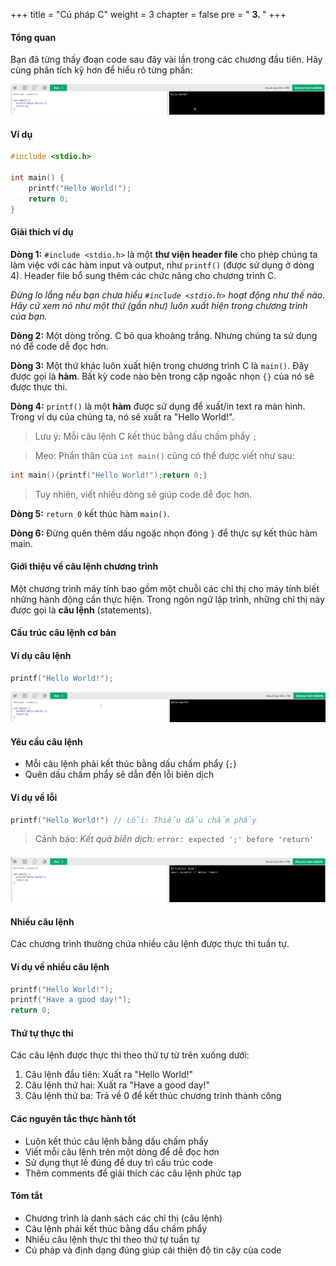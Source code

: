 +++
title = "Cú pháp C" 
weight = 3
chapter = false
pre = " <b> 3. </b> "
+++

#### Tổng quan

Bạn đã từng thấy đoạn code sau đây vài lần trong các chương đầu tiên. Hãy cùng phân tích kỹ hơn để hiểu rõ từng phần:

![CS](https://raw.githubusercontent.com/baobaoupcloud/cs-1/main/static/images/0003/0001.png?featherlight=false&width=90pc)

#### Ví dụ

```c
#include <stdio.h>

int main() {
    printf("Hello World!");
    return 0;
}
```

#### Giải thích ví dụ

**Dòng 1:** `#include <stdio.h>` là một **thư viện header file** cho phép chúng ta làm việc với các hàm input và output, như `printf()` (được sử dụng ở dòng 4). Header file bổ sung thêm các chức năng cho chương trình C.

*Đừng lo lắng nếu bạn chưa hiểu `#include <stdio.h>` hoạt động như thế nào. Hãy cứ xem nó như một thứ (gần như) luôn xuất hiện trong chương trình của bạn.*

**Dòng 2:** Một dòng trống. C bỏ qua khoảng trắng. Nhưng chúng ta sử dụng nó để code dễ đọc hơn.

**Dòng 3:** Một thứ khác luôn xuất hiện trong chương trình C là `main()`. Đây được gọi là **hàm**. Bất kỳ code nào bên trong cặp ngoặc nhọn `{}` của nó sẽ được thực thi.

**Dòng 4:** `printf()` là một **hàm** được sử dụng để xuất/in text ra màn hình. Trong ví dụ của chúng ta, nó sẽ xuất ra "Hello World!".

> Lưu ý: Mỗi câu lệnh C kết thúc bằng dấu chấm phẩy `;`

> Mẹo: Phần thân của `int main()` cũng có thể được viết như sau:
```c
int main(){printf("Hello World!");return 0;}
```
> Tuy nhiên, viết nhiều dòng sẽ giúp code dễ đọc hơn.

**Dòng 5:** `return 0` kết thúc hàm `main()`.

**Dòng 6:** Đừng quên thêm dấu ngoặc nhọn đóng `}` để thực sự kết thúc hàm main.

#### Giới thiệu về câu lệnh chương trình

Một chương trình máy tính bao gồm một chuỗi các chỉ thị cho máy tính biết những hành động cần thực hiện. Trong ngôn ngữ lập trình, những chỉ thị này được gọi là **câu lệnh** (statements).

#### Cấu trúc câu lệnh cơ bản

#### Ví dụ câu lệnh
```c
printf("Hello World!");
```

![CS](https://raw.githubusercontent.com/baobaoupcloud/cs-1/main/static/images/0003/0002.png?featherlight=false&width=90pc)

#### Yêu cầu câu lệnh
- Mỗi câu lệnh phải kết thúc bằng dấu chấm phẩy (`;`)
- Quên dấu chấm phẩy sẽ dẫn đến lỗi biên dịch

#### Ví dụ về lỗi
```c
printf("Hello World!") // Lỗi: Thiếu dấu chấm phẩy
```

> Cảnh báo: *Kết quả biên dịch:* `error: expected ';' before 'return'`

![CS](https://raw.githubusercontent.com/baobaoupcloud/cs-1/main/static/images/0003/0003.png?featherlight=false&width=90pc)

#### Nhiều câu lệnh

Các chương trình thường chứa nhiều câu lệnh được thực thi tuần tự.

#### Ví dụ về nhiều câu lệnh
```c
printf("Hello World!");
printf("Have a good day!");
return 0;
```

#### Thứ tự thực thi

Các câu lệnh được thực thi theo thứ tự từ trên xuống dưới:

1. Câu lệnh đầu tiên: Xuất ra "Hello World!"
2. Câu lệnh thứ hai: Xuất ra "Have a good day!"
3. Câu lệnh thứ ba: Trả về 0 để kết thúc chương trình thành công

#### Các nguyên tắc thực hành tốt

- Luôn kết thúc câu lệnh bằng dấu chấm phẩy
- Viết mỗi câu lệnh trên một dòng để dễ đọc hơn
- Sử dụng thụt lề đúng để duy trì cấu trúc code
- Thêm comments để giải thích các câu lệnh phức tạp

#### Tóm tắt

- Chương trình là danh sách các chỉ thị (câu lệnh)
- Câu lệnh phải kết thúc bằng dấu chấm phẩy
- Nhiều câu lệnh thực thi theo thứ tự tuần tự
- Cú pháp và định dạng đúng giúp cải thiện độ tin cậy của code